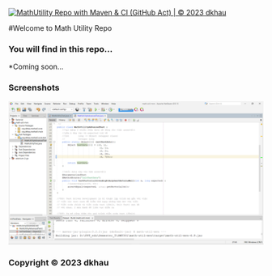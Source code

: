[![MathUtility Repo with Maven & CI (GitHub Act) | © 2023 dkhau](https://github.com/dkhauuu/math-util-mvn/actions/workflows/math-util-ci.yml/badge.svg)](https://github.com/dkhauuu/math-util-mvn/actions/workflows/math-util-ci.yml)

#Welcome to Math Utility Repo
### You will find in this repo...

*Coming soon...

### Screenshots
![DDT with JUnit](https://github.com/dkhauuu/math-util-mvn/blob/main/screenshot/DDT%20Test%20Script.png)

### Copyright &#169; 2023 dkhau